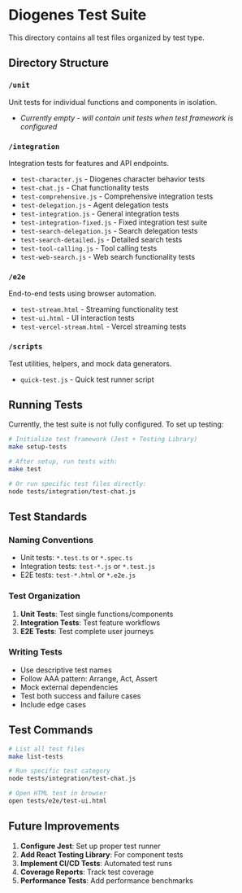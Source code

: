 # Diogenes Test Suite

This directory contains all test files organized by test type.

## Directory Structure

### `/unit`
Unit tests for individual functions and components in isolation.
- *Currently empty - will contain unit tests when test framework is configured*

### `/integration`
Integration tests for features and API endpoints.
- `test-character.js` - Diogenes character behavior tests
- `test-chat.js` - Chat functionality tests
- `test-comprehensive.js` - Comprehensive integration tests
- `test-delegation.js` - Agent delegation tests
- `test-integration.js` - General integration tests
- `test-integration-fixed.js` - Fixed integration test suite
- `test-search-delegation.js` - Search delegation tests
- `test-search-detailed.js` - Detailed search tests
- `test-tool-calling.js` - Tool calling tests
- `test-web-search.js` - Web search functionality tests

### `/e2e`
End-to-end tests using browser automation.
- `test-stream.html` - Streaming functionality test
- `test-ui.html` - UI interaction tests
- `test-vercel-stream.html` - Vercel streaming tests

### `/scripts`
Test utilities, helpers, and mock data generators.
- `quick-test.js` - Quick test runner script

## Running Tests

Currently, the test suite is not fully configured. To set up testing:

```bash
# Initialize test framework (Jest + Testing Library)
make setup-tests

# After setup, run tests with:
make test

# Or run specific test files directly:
node tests/integration/test-chat.js
```

## Test Standards

### Naming Conventions
- Unit tests: `*.test.ts` or `*.spec.ts`
- Integration tests: `test-*.js` or `*.test.js`
- E2E tests: `test-*.html` or `*.e2e.js`

### Test Organization
1. **Unit Tests**: Test single functions/components
2. **Integration Tests**: Test feature workflows
3. **E2E Tests**: Test complete user journeys

### Writing Tests
- Use descriptive test names
- Follow AAA pattern: Arrange, Act, Assert
- Mock external dependencies
- Test both success and failure cases
- Include edge cases

## Test Commands

```bash
# List all test files
make list-tests

# Run specific test category
node tests/integration/test-chat.js

# Open HTML test in browser
open tests/e2e/test-ui.html
```

## Future Improvements

1. **Configure Jest**: Set up proper test runner
2. **Add React Testing Library**: For component tests
3. **Implement CI/CD Tests**: Automated test runs
4. **Coverage Reports**: Track test coverage
5. **Performance Tests**: Add performance benchmarks